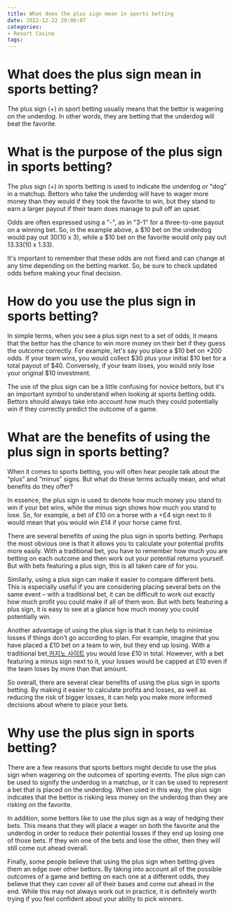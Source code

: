 ```yaml
---
title: What does the plus sign mean in sports betting
date: 2022-12-22 20:06:07
categories:
- Resort Casino
tags:
---
```



#  What does the plus sign mean in sports betting?

The plus sign (+) in sport betting usually means that the bettor is wagering on the underdog. In other words, they are betting that the underdog will beat the favorite.

#  What is the purpose of the plus sign in sports betting?

The plus sign (+) in sports betting is used to indicate the underdog or "dog" in a matchup. Bettors who take the underdog will have to wager more money than they would if they took the favorite to win, but they stand to earn a larger payout if their team does manage to pull off an upset.

Odds are often expressed using a "-", as in "3-1" for a three-to-one payout on a winning bet. So, in the example above, a $10 bet on the underdog would pay out $30 ($10 x 3), while a $10 bet on the favorite would only pay out $13.33 ($10 x 1.33).

It's important to remember that these odds are not fixed and can change at any time depending on the betting market. So, be sure to check updated odds before making your final decision.

#  How do you use the plus sign in sports betting?

In simple terms, when you see a plus sign next to a set of odds, it means that the bettor has the chance to win more money on their bet if they guess the outcome correctly. For example, let's say you place a $10 bet on +200 odds. If your team wins, you would collect $30 plus your initial $10 bet for a total payout of $40. Conversely, if your team loses, you would only lose your original $10 investment.

The use of the plus sign can be a little confusing for novice bettors, but it's an important symbol to understand when looking at sports betting odds. Bettors should always take into account how much they could potentially win if they correctly predict the outcome of a game.

#  What are the benefits of using the plus sign in sports betting?

When it comes to sports betting, you will often hear people talk about the “plus” and “minus” signs. But what do these terms actually mean, and what benefits do they offer?

In essence, the plus sign is used to denote how much money you stand to win if your bet wins, while the minus sign shows how much you stand to lose. So, for example, a bet of £10 on a horse with a +£4 sign next to it would mean that you would win £14 if your horse came first.

There are several benefits of using the plus sign in sports betting. Perhaps the most obvious one is that it allows you to calculate your potential profits more easily. With a traditional bet, you have to remember how much you are betting on each outcome and then work out your potential returns yourself. But with bets featuring a plus sign, this is all taken care of for you.

Similarly, using a plus sign can make it easier to compare different bets. This is especially useful if you are considering placing several bets on the same event – with a traditional bet, it can be difficult to work out exactly how much profit you could make if all of them won. But with bets featuring a plus sign, it is easy to see at a glance how much money you could potentially win.

Another advantage of using the plus sign is that it can help to minimise losses if things don’t go according to plan. For example, imagine that you have placed a £10 bet on a team to win, but they end up losing. With a traditional bet,[카지노 사이트](https://choegocasino.com/) you would lose £10 in total. However, with a bet featuring a minus sign next to it, your losses would be capped at £10 even if the team loses by more than that amount.

So overall, there are several clear benefits of using the plus sign in sports betting. By making it easier to calculate profits and losses, as well as reducing the risk of bigger losses, it can help you make more informed decisions about where to place your bets.

#  Why use the plus sign in sports betting?

There are a few reasons that sports bettors might decide to use the plus sign when wagering on the outcomes of sporting events. The plus sign can be used to signify the underdog in a matchup, or it can be used to represent a bet that is placed on the underdog. When used in this way, the plus sign indicates that the bettor is risking less money on the underdog than they are risking on the favorite.

In addition, some bettors like to use the plus sign as a way of hedging their bets. This means that they will place a wager on both the favorite and the underdog in order to reduce their potential losses if they end up losing one of those bets. If they win one of the bets and lose the other, then they will still come out ahead overall.

Finally, some people believe that using the plus sign when betting gives them an edge over other bettors. By taking into account all of the possible outcomes of a game and betting on each one at a different odds, they believe that they can cover all of their bases and come out ahead in the end. While this may not always work out in practice, it is definitely worth trying if you feel confident about your ability to pick winners.